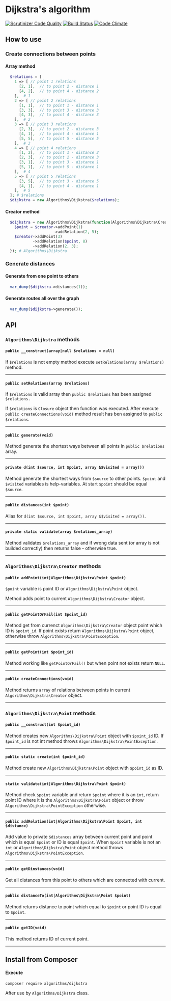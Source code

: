 # Dijkstra's algorithm
[![Scrutinizer Code Quality](https://scrutinizer-ci.com/g/ventaquil/Dijkstra-s-algorithm/badges/quality-score.png?b=master)](https://scrutinizer-ci.com/g/ventaquil/Dijkstra-s-algorithm/?branch=master) [![Build Status](https://travis-ci.org/PHPAlgorithms/Dijkstra-s-algorithm.svg?branch=master)](https://travis-ci.org/PHPAlgorithms/Dijkstra-s-algorithm) [![Code Climate](https://codeclimate.com/github/ventaquil/Dijkstra-s-algorithm/badges/gpa.svg)](https://codeclimate.com/github/ventaquil/Dijkstra-s-algorithm)

## How to use
### Create connections between points
#### Array method

```php
  $relations = [
    1 => [ // point 1 relations
      [2, 1],  // to point 2 - distance 1
      [4, 2],  // to point 4 - distance 2
    ],  # 1
    2 => [ // point 2 relations
      [1, 1],  // to point 1 - distance 1
      [3, 3],  // to point 3 - distance 3
      [4, 3],  // to point 4 - distance 3
    ],  # 2
    3 => [ // point 3 relations
      [2, 3],  // to point 2 - distance 3
      [4, 1],  // to point 4 - distance 1
      [5, 5],  // to point 5 - distance 5
    ],  # 3
    4 => [ // point 4 relations
      [1, 2],  // to point 1 - distance 2
      [2, 3],  // to point 2 - distance 3
      [3, 1],  // to point 3 - distance 1
      [5, 1],  // to point 5 - distance 1
    ],  # 4
    5 => [ // point 5 relations
      [3, 5],  // to point 3 - distance 5
      [4, 1],  // to point 4 - distance 1
    ],  # 5
  ]; # $relations
  $dijkstra = new Algorithms\Dijkstra($relations);
```

#### Creator method

```php
  $dijkstra = new Algorithms\Dijkstra(function(Algorithms\Dijkstra\Creator $creator){
    $point = $creator->addPoint(1)
                     ->addRelation(2, 5);
    $creator->addPoint(3)
            ->addRelation($point, 8)
            ->addRelation(2, 3);
  }); # Algorithms\Dijkstra
```

### Generate distances
#### Generate from one point to others

```php
  var_dump($dijkstra->distances(1));
```

#### Generate routes all over the graph

```php
  var_dump($dijkstra->generate());
```

## API
### `Algorithms\Dijkstra` methods
#### `public __construct(array|null $relations = null)`
If `$relations` is not empty method execute `setRelations(array $relations)` method.

* * *

#### `public setRelations(array $relations)`
If `$relations` is valid array then `public $relations` has been assigned `$relations.`

If `$relations` is `Closure` object then function was executed. After execute `public createConnections(void)` method result has ben assigned to `public $relations`.

* * *

#### `public generate(void)`
Method generate the shortest ways between all points in `public $relations` array.

* * *

#### `private d(int $source, int $point, array &$visited = array())`
Method generate the shortest ways from `$source` to other points. `$point` and `$visited` variables is help-variables. At start `$point` should be equal `$source`.

* * *

#### `public distances(int $point)`
Alias for `d(int $source, int $point, array &$visited = array())`.

* * *

#### `private static validate(array $relations_array)`
Method validates `$relations_array` and if wrong data sent (or array is not builded correctly) then returns false - otherwise true.

* * *

### `Algorithms\Dijkstra\Creator` methods
#### `public addPoint(int|Algorithms\Dijkstra\Point $point)`
`$point` variable is point ID or `Algorithms\Dijkstra\Point` object.

Method adds point to current `Algorithms\Dijkstra\Creator` object.

* * *

#### `public getPointOrFail(int $point_id)`
Method get from currenct `Algorithms\Dijkstra\Creator` object point which ID is `$point_id`. If point exists return `Algorithms\Dijkstra\Point` object, otherwise throw `Algorithms\Dijkstra\PointException`.

* * *

#### `public getPoint(int $point_id)`
Method working like `getPointOrFail()` but when point not exists return `NULL`.

* * *

#### `public createConnections(void)`
Method returns `array` of relations between points in current `Algorithms\Dijkstra\Creator` object.

* * *

### `Algorithms\Dijkstra\Point` methods
#### `public __construct(int $point_id)`
Method creates new `Algorithms\Dijkstra\Point` object with `$point_id` ID. If `$point_id` is not int method throws `Algorithms\Dijkstra\PointException`.

* * *

#### `public static create(int $point_id)`
Method create new `Algorithms\Dijkstra\Point` object with `$point_id` as ID.

* * *

#### `static validate(int|Algorithms\Dijkstra\Point $point)`
Method check `$point` variable and return `$point` where it is an `int`, return point ID where it is the `Algorithms\Dijkstra\Point` object or throw `Algorithms\Dijkstra\PointException` otherwise.

* * *

#### `public addRelation(int|Algorithms\Dijkstra\Point $point, int $distance)`
Add value to private `$distances` array between current point and point which is equal `$point` or ID is equal `$point`. When `$point` variable is not an `int` or `Algorithms\Dijkstra\Point` object method throws `Algorithms\Dijkstra\PointException`.

* * *

#### `public getDinstances(void)`
Get all distances from this point to others which are connected with current.

* * *

#### `public distanceTo(int|Algorithms\Dijkstra\Point $point)`
Method returns distance to point which equal to `$point` or point ID is equal to `$point`.

* * *

#### `public getID(void)`
This method returns ID of current point.

* * *

## Install from Composer

#### Execute

    composer require algorithms/dijkstra

After use by `Algorithms/Dijkstra` class.
